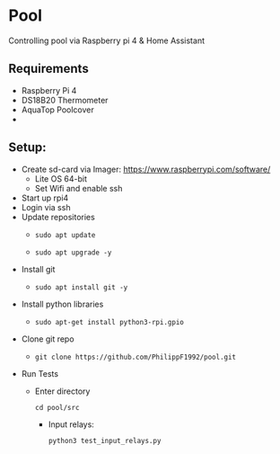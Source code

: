 # Pool

Controlling pool via Raspberry pi 4 & Home Assistant
## Requirements
* Raspberry Pi 4
* DS18B20 Thermometer 
* AquaTop Poolcover
* 
## Setup:
* Create sd-card via Imager: https://www.raspberrypi.com/software/
    * Lite OS 64-bit
    * Set Wifi and enable ssh 
* Start up rpi4
* Login via ssh
* Update repositories
    *   ```shell 
        sudo apt update 
        ```
    *   ```shell 
        sudo apt upgrade -y 
        ```
* Install git
    *   ```shell 
        sudo apt install git -y 
        ```
* Install python libraries
    *   ```shell 
        sudo apt-get install python3-rpi.gpio
        ```
* Clone git repo
    *   ```shell 
        git clone https://github.com/PhilippF1992/pool.git
        ```
* Run Tests 
    *  Enter directory
        ```shell 
        cd pool/src
        ```

        *   Input relays:
            ```shell 
            python3 test_input_relays.py 
            ```